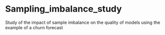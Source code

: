 # Sampling_imbalance_study
Study of the impact of sample imbalance on the quality of models using the example of a churn forecast
